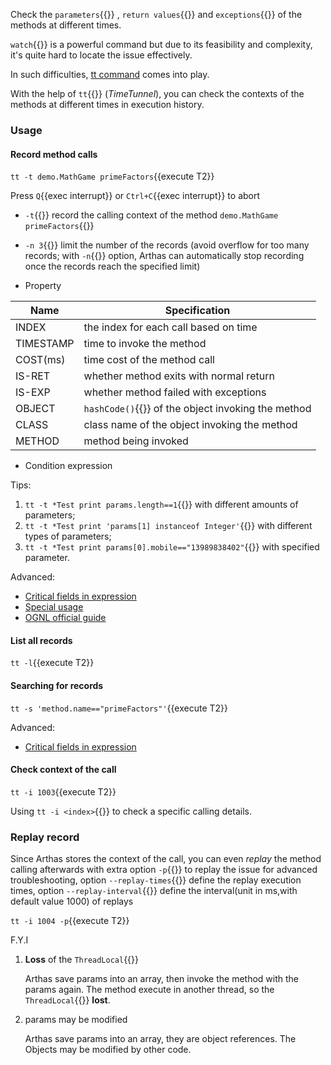 Check the `parameters`{{}} , `return values`{{}} and `exceptions`{{}} of the methods at different times.

`watch`{{}} is a powerful command but due to its feasibility and complexity, it's quite hard to locate the issue effectively.

In such difficulties, [tt command](https://arthas.aliyun.com/en/doc/tt.html) comes into play.

With the help of `tt`{{}} (_TimeTunnel_), you can check the contexts of the methods at different times in execution history.

### Usage

#### Record method calls

`tt -t demo.MathGame primeFactors`{{execute T2}}

Press `Q`{{exec interrupt}} or `Ctrl+C`{{exec interrupt}} to abort

- `-t`{{}} record the calling context of the method `demo.MathGame primeFactors`{{}}

- `-n 3`{{}} limit the number of the records (avoid overflow for too many records; with `-n`{{}} option, Arthas can automatically stop recording once the records reach the specified limit)

- Property

| Name      | Specification                                      |
| --------- | -------------------------------------------------- |
| INDEX     | the index for each call based on time              |
| TIMESTAMP | time to invoke the method                          |
| COST(ms)  | time cost of the method call                       |
| IS-RET    | whether method exits with normal return            |
| IS-EXP    | whether method failed with exceptions              |
| OBJECT    | `hashCode()`{{}} of the object invoking the method |
| CLASS     | class name of the object invoking the method       |
| METHOD    | method being invoked                               |

- Condition expression

Tips:

1. `tt -t *Test print params.length==1`{{}} with different amounts of parameters;
2. `tt -t *Test print 'params[1] instanceof Integer'`{{}} with different types of parameters;
3. `tt -t *Test print params[0].mobile=="13989838402"`{{}} with specified parameter.

Advanced:

- [Critical fields in expression](https://arthas.aliyun.com/doc/en/advice-class.html)
- [Special usage](https://github.com/alibaba/arthas/issues/71)
- [OGNL official guide](https://commons.apache.org/proper/commons-ognl/language-guide.html)

#### List all records

`tt -l`{{execute T2}}

#### Searching for records

`tt -s 'method.name=="primeFactors"'`{{execute T2}}

Advanced:

- [Critical fields in expression](advice-class.md)

#### Check context of the call

`tt -i 1003`{{execute T2}}

Using `tt -i <index>`{{}} to check a specific calling details.

### Replay record

Since Arthas stores the context of the call, you can even _replay_ the method calling afterwards with extra option `-p`{{}} to replay the issue for advanced troubleshooting, option `--replay-times`{{}}
define the replay execution times, option `--replay-interval`{{}} define the interval(unit in ms,with default value 1000) of replays

`tt -i 1004 -p`{{execute T2}}

F.Y.I

1. **Loss** of the `ThreadLocal`{{}}

   Arthas save params into an array, then invoke the method with the params again. The method execute in another thread, so the `ThreadLocal`{{}} **lost**.

1. params may be modified

   Arthas save params into an array, they are object references. The Objects may be modified by other code.
